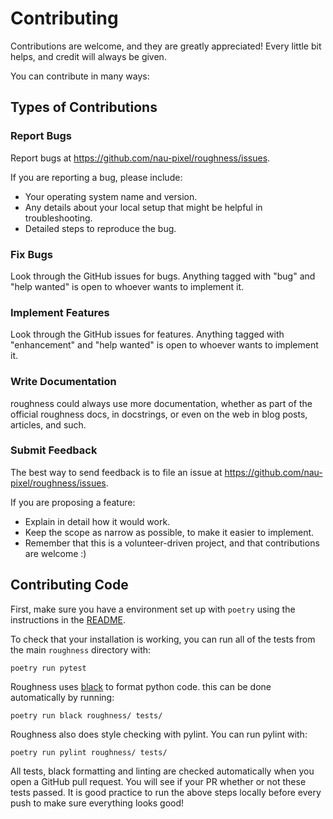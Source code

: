# Contributing

Contributions are welcome, and they are greatly appreciated! Every little bit
helps, and credit will always be given.

You can contribute in many ways:

## Types of Contributions

### Report Bugs

Report bugs at https://github.com/nau-pixel/roughness/issues.

If you are reporting a bug, please include:

* Your operating system name and version.
* Any details about your local setup that might be helpful in troubleshooting.
* Detailed steps to reproduce the bug.

### Fix Bugs

Look through the GitHub issues for bugs. Anything tagged with "bug" and "help
wanted" is open to whoever wants to implement it.

### Implement Features

Look through the GitHub issues for features. Anything tagged with "enhancement"
and "help wanted" is open to whoever wants to implement it.

### Write Documentation

roughness could always use more documentation, whether as part of the
official roughness docs, in docstrings, or even on the web in blog posts,
articles, and such.

### Submit Feedback

The best way to send feedback is to file an issue at https://github.com/nau-pixel/roughness/issues.

If you are proposing a feature:

* Explain in detail how it would work.
* Keep the scope as narrow as possible, to make it easier to implement.
* Remember that this is a volunteer-driven project, and that contributions
  are welcome :)

## Contributing Code

First, make sure you have a environment set up with `poetry` using the instructions in the [README](https://github.com/NAU-PIXEL/roughness).

To check that your installation is working, you can run all of the tests from the main `roughness` directory with:

`poetry run pytest`

Roughness uses [black](https://black.readthedocs.io/en/stable/) to format python code. this can be done automatically by running:

`poetry run black roughness/ tests/`

Roughness also does style checking with pylint. You can run pylint with:
  
`poetry run pylint roughness/ tests/`

All tests, black formatting and linting are checked automatically when you open a GitHub pull request. You will see if your PR whether or not these tests passed. It is good practice to run the above steps locally before every push to make sure everything looks good!